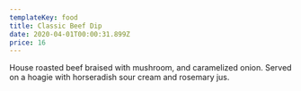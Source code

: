 ```yaml
---
templateKey: food
title: Classic Beef Dip
date: 2020-04-01T00:00:31.899Z
price: 16
---
```


House roasted beef braised with mushroom, and caramelized onion. Served on a hoagie with horseradish sour cream and rosemary jus.
